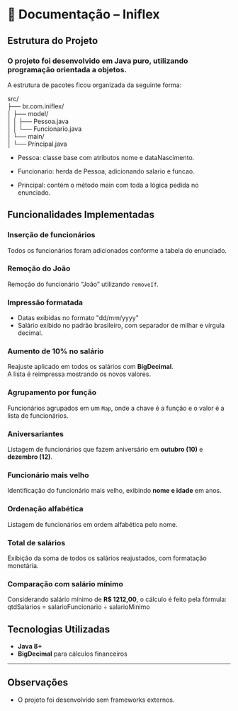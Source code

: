 # 📘 Documentação – Iniflex

## Estrutura do Projeto

### O projeto foi desenvolvido em Java puro, utilizando programação orientada a objetos.
A estrutura de pacotes ficou organizada da seguinte forma:

src/  
├── br.com.iniflex/  
│   ├── model/  
│   │   ├── Pessoa.java  
│   │   └── Funcionario.java  
│   └── main/  
│       └── Principal.java  

* Pessoa: classe base com atributos nome e dataNascimento.

* Funcionario: herda de Pessoa, adicionando salario e funcao.

* Principal: contém o método main com toda a lógica pedida no enunciado.

## Funcionalidades Implementadas

### Inserção de funcionários  
Todos os funcionários foram adicionados conforme a tabela do enunciado.

### Remoção do João  
Remoção do funcionário “João” utilizando `removeIf`.

### Impressão formatada  
- Datas exibidas no formato "dd/mm/yyyy"  
- Salário exibido no padrão brasileiro, com separador de milhar e vírgula decimal.

### Aumento de 10% no salário  
Reajuste aplicado em todos os salários com **BigDecimal**.  
A lista é reimpressa mostrando os novos valores.

### Agrupamento por função  
Funcionários agrupados em um `Map`, onde a chave é a função e o valor é a lista de funcionários.

### Aniversariantes  
Listagem de funcionários que fazem aniversário em **outubro (10)** e **dezembro (12)**.

### Funcionário mais velho  
Identificação do funcionário mais velho, exibindo **nome e idade** em anos.

### Ordenação alfabética  
Listagem de funcionários em ordem alfabética pelo nome.

### Total de salários  
Exibição da soma de todos os salários reajustados, com formatação monetária.

### Comparação com salário mínimo  
Considerando salário mínimo de **R$ 1212,00**, o cálculo é feito pela fórmula: qtdSalarios = salarioFuncionario ÷ salarioMinimo


## Tecnologias Utilizadas
- **Java 8+**  
- **BigDecimal** para cálculos financeiros  

---

## Observações
- O projeto foi desenvolvido sem frameworks externos.  

